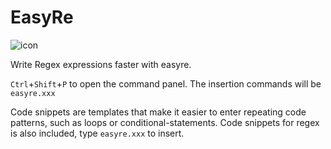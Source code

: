 # EasyRe

![icon](https://github.com/the0cp/easyre/assets/icon-128.png)

Write Regex expressions faster with easyre.

`Ctrl`+`Shift`+`P` to open the command panel. The insertion commands will be `easyre.xxx`

Code snippets are templates that make it easier to enter repeating code patterns, such as loops or conditional-statements. 
Code snippets for regex is also included, type `easyre.xxx` to insert.